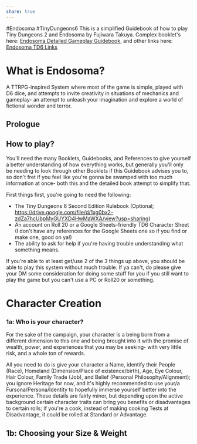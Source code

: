 ```yaml
---
share: true
---
```

#Endosoma #TinyDungeons6 
This is a simplified Guidebook of how to play Tiny Dungeons 2 and Endosoma by Fujiwara Takuya. Complex booklet's here: [Endosoma Detailed Gameplay Guidebook](Endosoma%20Detailed%20Gameplay%20Guidebook.md#), and other links here: [Endosoma TD6 Links](Endosoma%20TD6%20Links.md#)


# What is Endosoma?
A TTRPG-inspired System where most of the game is simple, played with D6 dice, and attempts to invite creativity in situations of mechanics and gameplay- an attempt to unleash your imagination and explore a world of fictional wonder and terror.

## Prologue


## How to play?
You'll need the many Booklets, Guidebooks, and References to give yourself a better understanding of how everything works, but generally you'll only be needing to look through other Booklets if this Guidebook advises you to, so don't fret if you feel like you're gonna be swamped with too much information at once- both this and the detailed book attempt to simplify that.

First things first, you're going to need the following:
- The Tiny Dungeons 6 Second Edition Rulebook (Optional; https://drive.google.com/file/d/1xg0bx2-zdZa7hcUbpMyGUYXD4HwMaWXA/view?usp=sharing)
- An account on Roll 20 or a Google Sheets-friendly TD6 Character Sheet (I don't have any references for the Google Sheets one so if you find or make one, good on ya!)
- The ability to ask for help if you're having trouble understanding what something means.

If you're able to at least get/use 2 of the 3 things up above, you should be able to play this system without much trouble. If ya can't, do please give your DM some consideration for doing some stuff for you if you still want to play the game but you can't use a PC or Roll20 or something.

# Character Creation

### 1a: Who is your character?
For the sake of the campaign, your character is a being born from a different dimension to this one and being brought into it with the promise of wealth, power, and experiences that you may be seeking- with very little risk, and a whole ton of rewards.

All you need to do is give your character a Name, identify their People (Race), Homeland (Dimension/Place of existence/birth), Age, Eye Colour, Hair Colour, Family Trade (Job), and Belief (Personal Philosophy/Alignment); you ignore Heritage for now, and it's highly recommended to use your/a Fursona/Persona/Identity to hopefully immerse yourself better into the experience. These details are fairly minor, but depending upon the active background certain character traits can bring you benefits or disadvantages to certain rolls; if you're a cook, instead of making cooking Tests at Disadvantage, it could be rolled at Standard or Advantage.

## 1b: Choosing your Size & Weight